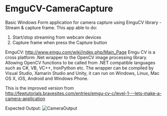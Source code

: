 # EmguCV-CameraCapture
Basic Windows Form application for camera capture using EmguCV library - Stream &amp; capture frame.
This app able to do:
1. Start/stop streaming from webcam devices
2. Capture frame when press the Capture button

EmguCV: http://www.emgu.com/wiki/index.php/Main_Page
Emgu CV is a cross platform .Net wrapper to the OpenCV image processing library. Allowing OpenCV functions to be called from .NET compatible languages such as C#, VB, VC++, IronPython etc. The wrapper can be compiled by Visual Studio, Xamarin Studio and Unity, it can run on Windows, Linux, Mac OS X, iOS, Android and Windows Phone.

This is the improved version from http://fewtutorials.bravesites.com/entries/emgu-cv-c/level-1---lets-make-a-camera-application 

Expected Output:
![CameraOutput](https://user-images.githubusercontent.com/3338753/54878789-499d7080-4e6c-11e9-9d70-91f88972151a.PNG)

